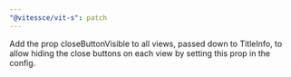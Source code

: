 ```yaml
---
"@vitessce/vit-s": patch
---
```


Add the prop closeButtonVisible to all views, passed down to TitleInfo, to allow hiding the close buttons on each view by setting this prop in the config.

